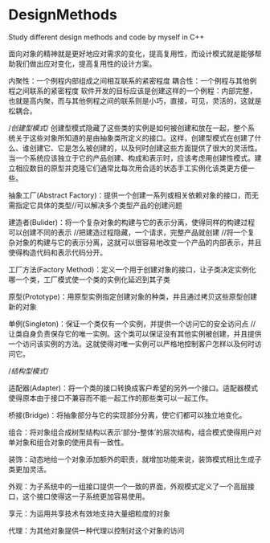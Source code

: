 # DesignMethods
Study different design methods and code by myself in C++

面向对象的精神就是更好地应对需求的变化，提高复用性，而设计模式就是能够帮助我们做出应对变化，提高复用性的设计方案。

内聚性：一个例程内部组成之间相互联系的紧密程度
耦合性：一个例程与其他例程之间联系的紧密程度
软件开发的目标应该是创建这样的一个例程：内部完整，也就是高内聚，而与其他例程之间的联系则是小巧，直接，可见，灵活的，这就是松耦合。

/*创建型模式*/
创建型模式隐藏了这些类的实例是如何被创建和放在一起，整个系统关于这些对象所知道的是由抽象类所定义的接口。这样，创建型模式在创建了什么、谁创建它、它是怎么被创建的，以及何时创建这些方面提供了很大的灵活性。
当一个系统应该独立于它的产品创建、构成和表示时，应该考虑用创建性模式。建立相应数目的原型并克隆它们通常比每次用合适的状态手工实例化该类更方便一些。

抽象工厂(Abstract Factory)：提供一个创建一系列或相关依赖对象的接口，而无需指定它具体的类型//可以解决多个类型产品的创建问题

建造者(Bulider)：将一个复杂对象的构建与它的表示分离，使得同样的构建过程可以创建不同的表示
      //把建造过程隐藏，一个请求，完整产品就创建
      //将一个复杂对象的构建与它的表示分离，这就可以很容易地改变一个产品的内部表示，并且使得构造代码和表示代码分开。
      
工厂方法(Factory Method)：定义一个用于创建对象的接口，让子类决定实例化哪一个类，工厂模式使一个类的实例化延迟到其子类

原型(Prototype)：用原型实例指定创建对象的种类，并且通过拷贝这些原型创建新的对象

单例(Singleton)：保证一个类仅有一个实例，并提供一个访问它的安全访问点
    //让类自身负责保存它的唯一实例。这个类可以保证没有其他实例被创建，并且提供一个访问该实例的方法。这就使得对唯一实例可以严格地控制客户怎样以及何时访问它。
     
/*结构型模式*/

适配器(Adapter)：将一个类的接口转换成客户希望的另外一个接口。适配器模式使得原本由于接口不兼容而不能一起工作的那些类可以一起工作。

桥接(Bridge)：将抽象部分与它的实现部分分离，使它们都可以独立地变化。

组合：将对象组合成树型结构以表示‘部分-整体’的层次结构，组合模式使得用户对单对象和组合对象的使用具有一致性。

装饰：动态地给一个对象添加额外的职责，就增加功能来说，装饰模式相比生成子类更加灵活。

外观：为子系统中的一组接口提供一个一致的界面，外观模式定义了一个高层接口，这个接口使得这一子系统更加容易使用。

享元：为运用共享技术有效地支持大量细粒度的对象

代理：为其他对象提供一种代理以控制对这个对象的访问

